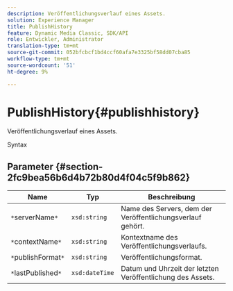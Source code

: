 ```yaml
---
description: Veröffentlichungsverlauf eines Assets.
solution: Experience Manager
title: PublishHistory
feature: Dynamic Media Classic, SDK/API
role: Entwickler, Administrator
translation-type: tm+mt
source-git-commit: 052bfcbcf1bd4ccf60afa7e3325bf58dd07cba85
workflow-type: tm+mt
source-wordcount: '51'
ht-degree: 9%

---
```



# PublishHistory{#publishhistory}

Veröffentlichungsverlauf eines Assets.

Syntax

## Parameter {#section-2fc9bea56b6d4b72b80d4f04c5f9b862}

| Name | Typ | Beschreibung |
|---|---|---|
| `*`serverName`*` | `xsd:string` | Name des Servers, dem der Veröffentlichungsverlauf gehört. |
| `*`contextName`*` | `xsd:string` | Kontextname des Veröffentlichungsverlaufs. |
| `*`publishFormat`*` | `xsd:string` | Veröffentlichungsformat. |
| `*`lastPublished`*` | `xsd:dateTime` | Datum und Uhrzeit der letzten Veröffentlichung des Assets. |


